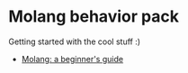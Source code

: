 # Molang behavior pack

Getting started with the cool stuff :)

- [Molang: a beginner's guide](https://learn.microsoft.com/en-us/minecraft/creator/documents/molangbeginnersguide)
